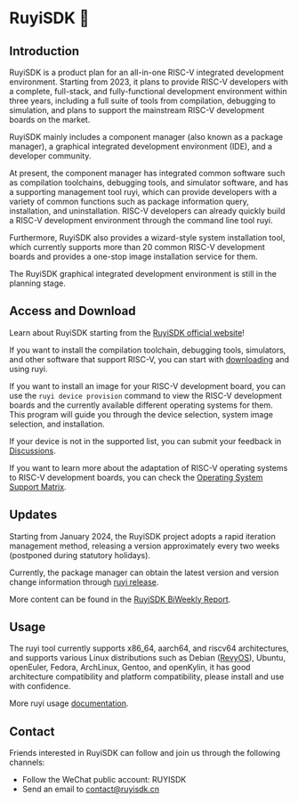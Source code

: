 # RuyiSDK 👋

## Introduction

RuyiSDK is a product plan for an all-in-one RISC-V integrated development environment. Starting from 2023, it plans to provide RISC-V developers with a complete, full-stack, and fully-functional development environment within three years, including a full suite of tools from compilation, debugging to simulation, and plans to support the mainstream RISC-V development boards on the market.

RuyiSDK mainly includes a component manager (also known as a package manager), a graphical integrated development environment (IDE), and a developer community.

At present, the component manager has integrated common software such as compilation toolchains, debugging tools, and simulator software, and has a supporting management tool ruyi, which can provide developers with a variety of common functions such as package information query, installation, and uninstallation. RISC-V developers can already quickly build a RISC-V development environment through the command line tool ruyi.

Furthermore, RuyiSDK also provides a wizard-style system installation tool, which currently supports more than 20 common RISC-V development boards and provides a one-stop image installation service for them.

The RuyiSDK graphical integrated development environment is still in the planning stage.

## Access and Download

Learn about RuyiSDK starting from the [RuyiSDK official website](https://ruyisdk.org/)!

If you want to install the compilation toolchain, debugging tools, simulators, and other software that support RISC-V, you can start with [downloading](https://ruyisdk.org/download/) and using ruyi.

If you want to install an image for your RISC-V development board, you can use the `ruyi device provision` command to view the RISC-V development boards and the currently available different operating systems for them. This program will guide you through the device selection, system image selection, and installation. 

If your device is not in the supported list, you can submit your feedback in [Discussions](https://github.com/ruyisdk/ruyisdk-website/discussions).

If you want to learn more about the adaptation of RISC-V operating systems to RISC-V development boards, you can check the [Operating System Support Matrix](https://github.com/ruyisdk/support-matrix/).

## Updates

Starting from January 2024, the RuyiSDK project adopts a rapid iteration management method, releasing a version approximately every two weeks (postponed during statutory holidays).

Currently, the package manager can obtain the latest version and version change information through [ruyi release](https://github.com/ruyisdk/ruyi/releases).

More content can be found in the [RuyiSDK BiWeekly Report](https://github.com/ruyisdk/wechat-articles).

## Usage

The ruyi tool currently supports x86_64, aarch64, and riscv64 architectures, and supports various Linux distributions such as Debian ([RevyOS](https://github.com/revyos)), Ubuntu, openEuler, Fedora, ArchLinux, Gentoo, and openKylin, it has good architecture compatibility and platform compatibility, please install and use with confidence.

More ruyi usage [documentation](https://ruyisdk.github.io/docs/zh/ruyi/).

## Contact

Friends interested in RuyiSDK can follow and join us through the following channels:

- Follow the WeChat public account: RUYISDK
- Send an email to [contact@ruyisdk.cn](mailto:contact@ruyisdk.cn)
